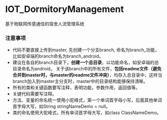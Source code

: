 # IOT_DormitoryManagement
基于物联网传感通信的宿舍人流管理系统

### 注意事项
* 代码不要直接上传到master, 先创建一个分支branch, 命名为branch_功能，比如安卓端的branch命名为branch_android。
* 建议在各自的branch目录下，**创建一个总目录**，以功能命名，如安卓端的总目录命名为android。
  关于该branch中的所有文件，**包括readme文件（避免合并到master时，与master的readme文件冲突）**，均存入总目录中，这样当branch加入到master主分支时，master中的目录结构能够保持清晰。
* 所有的类和关键函数要写注释，表明功能，参数作用，返回值等。
* 关键代码需要写注释。
* 方法、变量的命名统一使用小驼峰式，第一个单词首字母小写，后面其他单词首字母大写，如String stringNameDemo = null。
* 类的命名使用大驼峰式，所有单词首字母大写，如class ClassNameDemo。
